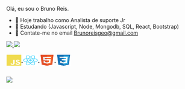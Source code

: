 Olá, eu sou o Bruno Reis.

- 🔭 Hoje trabalho como Analista de suporte Jr
- 🌱 Estudando (Javascript, Node, Mongodb, SQL, React, Bootstrap)
- 👯 Contate-me no email Brunoreisgeo@gmail.com 

 <div>
  <a href="https://github.com/Brunojrv">
  <img height="180em" src="https://github-readme-stats.vercel.app/api?username=Brunojrv&show_icons=false&theme=dark&include_all_commits=true&count_private=true"/>
  <img height="180em" src="https://github-readme-stats.vercel.app/api/top-langs/?username=Brunojrv&layout=compact&langs_count=7&theme=dark"/>
</div>

  <div style="display: inline_block"><br>
  <img align="center" alt="Bruno-Js" height="30" width="40" src="https://raw.githubusercontent.com/devicons/devicon/master/icons/javascript/javascript-plain.svg">
  <img align="center" alt="Bruno-React" height="30" width="40" src="https://raw.githubusercontent.com/devicons/devicon/master/icons/react/react-original.svg">
  <img align="center" alt="Bruno-HTML" height="30" width="40" src="https://raw.githubusercontent.com/devicons/devicon/master/icons/html5/html5-original.svg">
  <img align="center" alt="Bruno-CSS" height="30" width="40" src="https://raw.githubusercontent.com/devicons/devicon/master/icons/css3/css3-original.svg">
  
</div>
  
   ##
  
  
  
  <div> 
  <a href="https://www.linkedin.com/in/bruno-reis-b762631b5/" target="_blank"><img src="https://img.shields.io/badge/-LinkedIn-%230077B5?style=for-the-badge&logo=linkedin&logoColor=white" target="_blank"></a> 
</div>
